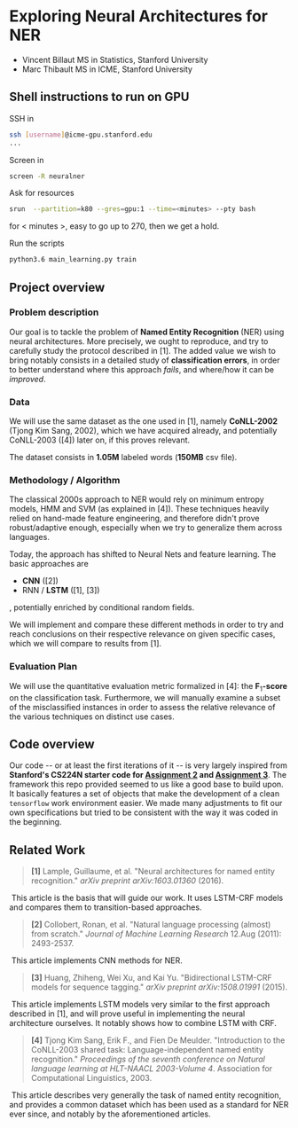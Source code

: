 # Exploring Neural Architectures for NER

- Vincent Billaut   MS in Statistics, Stanford University
- Marc Thibault     MS in ICME, Stanford University

## Shell instructions to run on GPU

SSH in
```bash
ssh [username]@icme-gpu.stanford.edu
...
```

Screen in
```bash
screen -R neuralner
```

Ask for resources
```bash
srun  --partition=k80 --gres=gpu:1 --time=<minutes> --pty bash
```
for < minutes >, easy to go up to 270, then we get a hold.

Run the scripts
```zsh
python3.6 main_learning.py train
```

## Project overview

### Problem description

Our goal is to tackle the problem of **Named Entity Recognition** (NER) using neural architectures. More precisely, we ought to reproduce, and try to carefully study the protocol described in [1]. The added value we wish to bring notably consists in a detailed study of **classification errors**, in order to better understand where this approach *fails*, and where/how it can be *improved*.

### Data

We will use the same dataset as the one used in [1], namely **CoNLL-2002** (Tjong Kim Sang, 2002), which we have acquired already, and potentially CoNLL-2003 ([4]) later on, if this proves relevant.

The dataset consists in **1.05M** labeled words (**150MB** csv file).

### Methodology / Algorithm

The classical 2000s approach to NER would rely on minimum entropy models, HMM and SVM (as explained in [4]). These techniques heavily relied on hand-made feature engineering, and therefore didn't prove robust/adaptive enough, especially when we try to generalize them across languages.

Today, the approach has shifted to Neural Nets and feature learning. The basic approaches are

- **CNN** ([2])
- RNN / **LSTM** ([1], [3])

, potentially enriched by conditional random fields.

We will implement and compare these different methods in order to try and reach conclusions on their respective relevance on given specific cases, which we will compare to results from [1].

### Evaluation Plan

We will use the quantitative evaluation metric formalized in [4]: the $\textbf{F}_1$**-score** on the classification task. Furthermore, we will manually examine a subset of the misclassified instances in order to assess the relative relevance of the various techniques on distinct use cases.

## Code overview

Our code -- or at least the first iterations of it -- is very largely inspired from **Stanford's CS224N starter code for [Assignment 2](http://web.stanford.edu/class/cs224n/assignment2/index.html) and [Assignment 3](http://web.stanford.edu/class/cs224n/assignment3/index.html)**. The framework this repo provided seemed to us like a good base to build upon.  
It basically features a set of objects that make the development of a clean `tensorflow` work environment easier.
We made many adjustments to fit our own specifications but tried to be consistent with the way it was coded in the beginning.


## Related Work

> **[1]** Lample, Guillaume, et al. "Neural architectures for named entity recognition." *arXiv preprint arXiv:1603.01360* (2016).

​	This article is the basis that will guide our work. It uses LSTM-CRF models and compares them to transition-based approaches.

> **[2]** Collobert, Ronan, et al. "Natural language processing (almost) from scratch." *Journal of Machine Learning Research* 12.Aug (2011): 2493-2537.

​	This article implements CNN methods for NER.

> **[3]** Huang, Zhiheng, Wei Xu, and Kai Yu. "Bidirectional LSTM-CRF models for sequence tagging." *arXiv preprint arXiv:1508.01991* (2015).

​	This article implements LSTM models very similar to the first approach described in [1], and will prove useful in implementing the neural architecture ourselves. It notably shows how to combine LSTM with CRF.

> **[4]** Tjong Kim Sang, Erik F., and Fien De Meulder. "Introduction to the CoNLL-2003 shared task: Language-independent named entity recognition." *Proceedings of the seventh conference on Natural language learning at HLT-NAACL 2003-Volume 4*. Association for Computational Linguistics, 2003.

​	This article describes very generally the task of named entity recognition, and provides a common dataset which has been used as a standard for NER ever since, and notably by the aforementioned articles.
